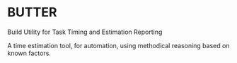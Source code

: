 # BUTTER
Build Utility for Task Timing and Estimation Reporting

A time estimation tool, for automation, using methodical reasoning based on known factors.
